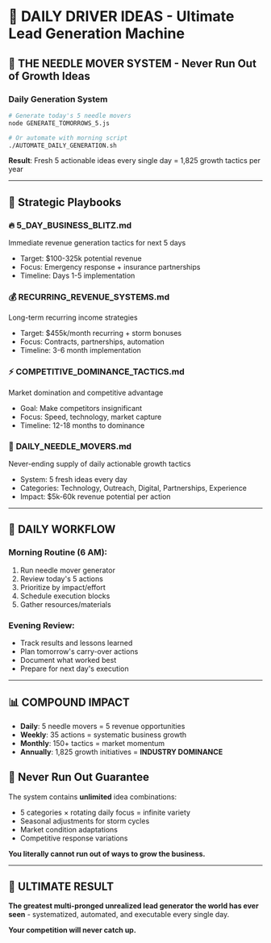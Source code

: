 # 🚀 DAILY DRIVER IDEAS - Ultimate Lead Generation Machine

## 🎯 **THE NEEDLE MOVER SYSTEM** - Never Run Out of Growth Ideas

### **Daily Generation System**
```bash
# Generate today's 5 needle movers
node GENERATE_TOMORROWS_5.js

# Or automate with morning script
./AUTOMATE_DAILY_GENERATION.sh
```

**Result**: Fresh 5 actionable ideas every single day = 1,825 growth tactics per year

---

## 📁 Strategic Playbooks

### 🔥 **5_DAY_BUSINESS_BLITZ.md**
Immediate revenue generation tactics for next 5 days
- Target: $100-325k potential revenue
- Focus: Emergency response + insurance partnerships
- Timeline: Days 1-5 implementation

### 💰 **RECURRING_REVENUE_SYSTEMS.md** 
Long-term recurring income strategies
- Target: $455k/month recurring + storm bonuses
- Focus: Contracts, partnerships, automation
- Timeline: 3-6 month implementation

### ⚡ **COMPETITIVE_DOMINANCE_TACTICS.md**
Market domination and competitive advantage
- Goal: Make competitors insignificant
- Focus: Speed, technology, market capture
- Timeline: 12-18 months to dominance

### 🎯 **DAILY_NEEDLE_MOVERS.md**
Never-ending supply of daily actionable growth tactics
- System: 5 fresh ideas every day
- Categories: Technology, Outreach, Digital, Partnerships, Experience
- Impact: $5k-60k revenue potential per action

---

## 🔄 **DAILY WORKFLOW**

### Morning Routine (6 AM):
1. Run needle mover generator
2. Review today's 5 actions
3. Prioritize by impact/effort
4. Schedule execution blocks
5. Gather resources/materials

### Evening Review:
- Track results and lessons learned
- Plan tomorrow's carry-over actions
- Document what worked best
- Prepare for next day's execution

---

## 📊 **COMPOUND IMPACT**

- **Daily**: 5 needle movers = 5 revenue opportunities
- **Weekly**: 35 actions = systematic business growth
- **Monthly**: 150+ tactics = market momentum
- **Annually**: 1,825 growth initiatives = **INDUSTRY DOMINANCE**

## 🎲 **Never Run Out Guarantee**

The system contains **unlimited** idea combinations:
- 5 categories × rotating daily focus = infinite variety
- Seasonal adjustments for storm cycles
- Market condition adaptations
- Competitive response variations

**You literally cannot run out of ways to grow the business.**

---

## 🚀 **ULTIMATE RESULT**

**The greatest multi-pronged unrealized lead generator the world has ever seen** - systematized, automated, and executable every single day.

**Your competition will never catch up.**